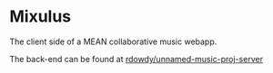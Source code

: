 # Mixulus
The client side of a MEAN collaborative music webapp.

The back-end can be found at [rdowdy/unnamed-music-proj-server](https://github.com/rdowdy/unnamed-music-proj-server)
